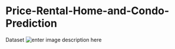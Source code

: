 # Price-Rental-Home-and-Condo-Prediction
Dataset
![enter image description here]([https://ibb.co/qpc7N9r](https://i.ibb.co/QMTpPnK/Screenshot-2023-06-06-143910.jpg))
